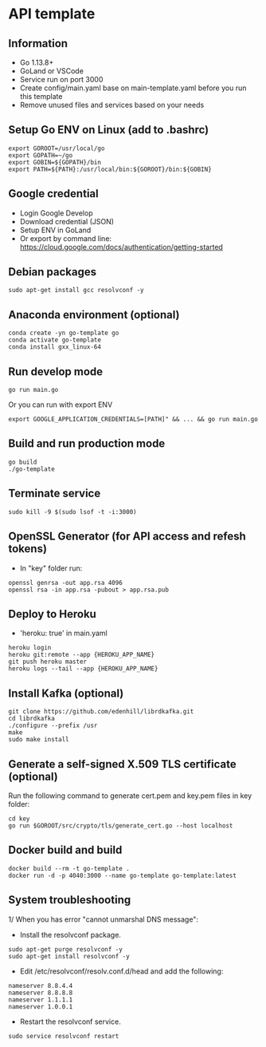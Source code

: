 # API template

## Information
* Go 1.13.8+
* GoLand or VSCode
* Service run on port 3000
* Create config/main.yaml base on main-template.yaml before you run this template
* Remove unused files and services based on your needs

## Setup Go ENV on Linux (add to .bashrc)
````$xslt
export GOROOT=/usr/local/go
export GOPATH=~/go
export GOBIN=${GOPATH}/bin
export PATH=${PATH}:/usr/local/bin:${GOROOT}/bin:${GOBIN}
````

## Google credential
* Login Google Develop
* Download credential (JSON)
* Setup ENV in GoLand
* Or export by command line: https://cloud.google.com/docs/authentication/getting-started

## Debian packages
````$xslt
sudo apt-get install gcc resolvconf -y
````

## Anaconda environment (optional)
````$xslt
conda create -yn go-template go
conda activate go-template
conda install gxx_linux-64
````

## Run develop mode
````$xslt
go run main.go
````

Or you can run with export ENV
````$xslt
export GOOGLE_APPLICATION_CREDENTIALS=[PATH]" && ... && go run main.go
````

## Build and run production mode
````$xslt
go build
./go-template
````

## Terminate service
````$xslt
sudo kill -9 $(sudo lsof -t -i:3000)
````

## OpenSSL Generator (for API access and refesh tokens)
* In "key" folder run:
````$xslt
openssl genrsa -out app.rsa 4096
openssl rsa -in app.rsa -pubout > app.rsa.pub
````

## Deploy to Heroku
* 'heroku: true' in main.yaml
````$xslt
heroku login
heroku git:remote --app {HEROKU_APP_NAME}
git push heroku master
heroku logs --tail --app {HEROKU_APP_NAME}
````

## Install Kafka (optional)
````$xslt
git clone https://github.com/edenhill/librdkafka.git
cd librdkafka
./configure --prefix /usr
make
sudo make install
````

## Generate a self-signed X.509 TLS certificate (optional)
Run the following command to generate cert.pem and key.pem files in key folder:
````$xslt
cd key
go run $GOROOT/src/crypto/tls/generate_cert.go --host localhost
````

## Docker build and build
````$xslt
docker build --rm -t go-template .
docker run -d -p 4040:3000 --name go-template go-template:latest
````

## System troubleshooting
1/ When you has error "cannot unmarshal DNS message":

* Install the resolvconf package.
````$xslt
sudo apt-get purge resolvconf -y
sudo apt-get install resolvconf -y
````

* Edit /etc/resolvconf/resolv.conf.d/head and add the following:
````$xslt
nameserver 8.8.4.4
nameserver 8.8.8.8
nameserver 1.1.1.1
nameserver 1.0.0.1
````

* Restart the resolvconf service.
````$xslt
sudo service resolvconf restart
````